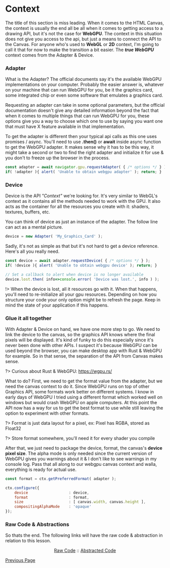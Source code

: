 # Context

The title of this section is miss leading. When it comes to the HTML Canvas, the context is usually the end all be all when it comes to getting access to a drawing API, but it's not the case for **WebGPU**. The context in this situation does not give you access to the api, but just a means to connect the API to the Canvas. For anyone who's used to **WebGL** or **2D** context, I'm going to call it that for now to make the transition a bit easier. The ***true WebGPU*** context comes from the Adapter & Device.


### Adapter

What is the Adapter? The official documents say it's the available WebGPU implementations on your computer. Probably the easier answer is, whatever on your machine that can run WebGPU for you, be it the graphics card, some integrated chip or even some software that emulates a graphics card.

Requesting an adapter can take in some optional parameters, but the official documentation doesn't give any detailed information beyond the fact that when it comes to multiple things that can run WebGPU for you, these options give you a way to choose which one to use by saying you want one that must have X feature available in that implementation.

To get the adapter is different then your typical api calls as this one uses promises / async. You'll need to use **.then()** or **await** inside async function to get the WebGPU adapter. It makes sense why it has to be this way, it might take a second or two to find the right adapter and initialize it for use & you don't to freeze up the browser in the process.

```js
const adapter = await navigator.gpu.requestAdapter( { /* options */ } );
if( !adapter ){ alert( 'Unable to obtain webgpu adapter' ); return; }
```

### Device

Device is the API *"Context"* we're looking for. It's very similar to WebGL's context as it contains all the methods needed to work with the GPU. It also acts as the container for all the resources you create with it: shaders, textures, buffers, etc.

You can think of device as just an instance of the adapter. The follow line can act as a mental picture.
```js
device = new Adapter( 'My_Graphics_Card' );
```

Sadly, it's not as simple as that but it's not hard to get a device reference. Here's all you really need.
```js
const device = await adapter.requestDevice( { /* options */ } );
if( !device ){ alert( 'Unable to obtain webgpu device' ); return; }

// Set a callback to alert when device is no longer available
device.lost.then( info=>console.error( 'Device was lost.', info ) );
```

!> When the device is lost, all it resources go with it. When that happens, you'll need to re-initialize all your gpu resources. Depending on how you structure your code your only option might be to refresh the page. Keep in mind the state of your application if this happens.

### Glue it all together

With Adapter & Device on hand, we have one more step to go. We need to link the device to the canvas, so the graphics API knows where the final pixels will be displayed. It's kind of funky to do this especially since it's never been done with other APIs. I suspect it's because WebGPU can be used beyond the browser, you can make desktop app with Rust & WebGPU for example. So in that sense, the separation of the API from Canvas makes sense.

?> Curious about Rust & WebGPU: https://wgpu.rs/

What to do? First, we need to get the format value from the adapter, but we need the canvas context to do it. Since WebGPU runs on top of other Graphics API, some formats work better on different systems. I know in early days of WebGPU I tried using a different format which worked well on windows but would crash WebGPU on apple computers. At this point the API now has a way for us to get the best format to use while still leaving the option to experiment with other formats.

?> Format is just data layout for a pixel, ex: Pixel has RGBA, stored as Float32

?> Store format somewhere, you'll need it for every shader you compile

After that, we just need to package the device, format, the canvas's **device pixel size**. The alpha mode is only needed since the current version of WebGPU gives you warnings about it & I don't like to see warnings in my console log. Pass that all along to our webgpu canvas context and walla, everything is ready for actual use.

```js
const format = ctx.getPreferredFormat( adapter );

ctx.configure({
    device                  : device, 
    format                  : format, 
    size                    : [ canvas.width, canvas.height ],
    compositingAlphaMode    : 'opaque'
});
```

### Raw Code & Abstractions
So thats the end. The following links will have the raw code & abstraction in relation to this lesson.

<div style="text-align:center">
<a href="/lessons/002_context/raw_code.html" target="_blank">Raw Code</a> :: 
<a href="/lessons/002_context/abstract_code.html" target="_blank">Abstracted Code</a>
</div>

[Previous Page](/lessons/001_canvas/index.md)